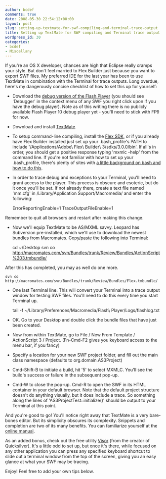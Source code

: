 ```yaml
---
author: bcdef
comments: true
date: 2008-05-30 22:54:12+00:00
layout: post
slug: setting-up-textmate-for-swf-compiling-and-terminal-trace-output
title: Setting up TextMate for SWF compiling and Terminal trace output
wordpress_id: 30
categories:
- bcdef
- Miscellany
---
```


If you're an OS X developer, chances are high that Eclipse really cramps your style. But don't feel married to Flex Builder just because you want to export SWF files. My preferred IDE for the last year has been to use TextMate in combination with the Terminal for trace outputs. Long overdue, here's my dangerously concise checklist of how to set this up for yourself:





  * Download the [debug version of the Flash Player](http://www.adobe.com/support/flashplayer/downloads.html) (you should see 'Debugger' in the context menu of any SWF you right click upon if you have the debug player). Note as of this writing there is no publicly available Flash Player 10 debug player yet - you'll need to stick with FP9 for now.


  * Download and install [TextMate](http://www.macromates.com).


  * To setup command-line compiling, install the [Flex SDK](http://opensource.adobe.com/wiki/display/flexsdk/Download+Flex+3), or if you already have Flex Builder installed just set up your .bash_profile's PATH to include '/Applications/Adobe\ Flex\ Builder\ 3/sdks/3.0.0/bin'. If all's in order, you should get a positive response typing 'mxmlc -help' from the command line. If you're not familiar with how to set up your .bash_profile, there's plenty of sites with [a little background on bash and how to do this](http://www.macdevcenter.com/pub/a/mac/2004/02/24/bash.html).


  * In order to trace debug and exceptions to your Terminal, you'll need to grant access to the player. This process is obscure and esoteric, but do it once you'll be set. If not already there, create a text file named 'mm.cfg' in /Library/Application Support/Macromedia/ and enter the following:

    
    
    ErrorReportingEnable=1
    TraceOutputFileEnable=1
    


Remember to quit all browsers and restart after making this change.


  * Now we'll equip TextMate to be AS/MXML savvy. Leopard has Subversion pre-installed, which we'll use to download the newest bundles from Macromates. Copy/paste the following into Terminal:


    
    
    cd ~/Desktop
    svn co http://macromates.com/svn/Bundles/trunk/Review/Bundles/ActionScript%203.tmbundle/
    



After this has completed, you may as well do one more.


    
    
    svn co http://macromates.com/svn/Bundles/trunk/Review/Bundles/Flex.tmbundle/
    




  * One last Terminal line. This will convert your Terminal into a trace output window for testing SWF files. You'll need to do this every time you start Terminal up.

    
    
    tail -f ~/Library/Preferences/Macromedia/Flash\ Player/Logs/flashlog.txt
    




  * OK. Go to your Desktop and double click the bundle files that have just been created.


  * Now from within TextMate, go to File / New From Template / ActionScript 3 / Project. (Fn-Cmd-F2 gives you keyboard access to the menu bar, if you fancy)


  * Specify a location for your new SWF project folder, and fill out the main class namespace (defaults to org.domain.AS3Project)


  * Cmd-Shift-B to initiate a build, hit '5' to select MXMLC. You'll see the build's success or failure in the subsequent pop-up.

	
  * Cmd-W to close the pop-up. Cmd-R to open the SWF in its HTML container in your default browser. Note that the default project structure doesn't do anything visually, but it does include a trace. So something along the lines of 'AS3ProjectTest::initialize()' should be output to your Terminal at this point.





And you're good to go! You'll notice right away that TextMate is a very bare-bones editor. But its simplicity obscures its complexity. Snippets and completion are two of its many benefits. You can familiarize yourself at the [online manual](http://manual.macromates.com/en/).



As an added bonus, check out the free utility [Visor](http://blacktree.com/) (from the creator of Quicksilver). It's a little odd to set up, but once it's there, while focused on any other application you can press any specified keyboard shortcut to slide out a terminal window from the top of the screen, giving you an easy glance at what your SWF may be tracing.



Enjoy! Feel free to add your own tips below.
